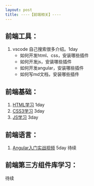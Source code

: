 ```yaml
---
layout: post
title: ----【前端相关】----
---
```


## 前端工具：
1. vscode 自己搜索很多介绍。1day
   - 如何开发html、css，安装哪些插件
   - 如何开发js，安装哪些插件
   - 如何开发angular，安装哪些插件
   - 如何写md文档，安装哪些插件

## 前端基础：
1. [HTML学习](https://www.bilibili.com/video/BV16J41187E4?p=2) 1day
2. [CSS3学习](https://www.bilibili.com/video/BV1tJ411Y7fB) 3day
3. [JS学习](https://www.bilibili.com/video/BV1NJ411W7wh) 3day

## 前端语言：
1. [Angular入门实战视频](https://www.bilibili.com/video/BV1Wt411V7RC?p=4) 5day
待续

## 前端第三方组件库学习：
待续




